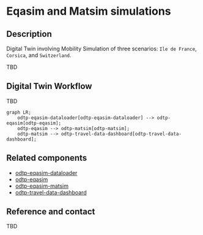 # Eqasim and Matsim simulations

## Description

Digital Twin involving Mobility Simulation of three scenarios: `Ile de France`, `Corsica`, and `Switzerland`. 

TBD

## Digital Twin Workflow

TBD

``` mermaid
graph LR;
    odtp-eqasim-dataloader[odtp-eqasim-dataloader] --> odtp-eqasim[odtp-eqasim];
    odtp-eqasim --> odtp-matsim[odtp-matsim];
    odtp-matsim --> odtp-travel-data-dashboard[odtp-travel-data-dashboard];
```

## Related components

- [odtp-eqasim-dataloader](https://github.com/odtp-org/odtp-eqasim-dataloader)
- [odtp-eqasim](https://github.com/odtp-org/odtp-eqasim)
- [odtp-eqasim-matsim](https://github.com/odtp-org/odtp-matsim)
- [odtp-travel-data-dashboard](https://github.com/odtp-org/odtp-travel-data-dashboard)

## Reference and contact

TBD